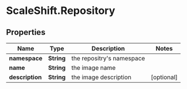 # ScaleShift.Repository

## Properties
Name | Type | Description | Notes
------------ | ------------- | ------------- | -------------
**namespace** | **String** | the repositry&#39;s namespace | 
**name** | **String** | the image name | 
**description** | **String** | the image description | [optional] 


